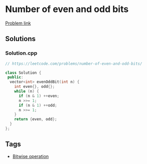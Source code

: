 # Number of even and odd bits

[Problem link](https://leetcode.com/problems/number-of-even-and-odd-bits/)

## Solutions


### Solution.cpp
```cpp
// https://leetcode.com/problems/number-of-even-and-odd-bits/

class Solution {
 public:
  vector<int> evenOddBit(int n) {
    int even{}, odd{};
    while (n) {
      if (n & 1) ++even;
      n >>= 1;
      if (n & 1) ++odd;
      n >>= 1;
    }
    return {even, odd};
  }
};
```
## Tags

* [Bitwise operation](/Collections/bitwise-operation.md#bitwise-operation)
